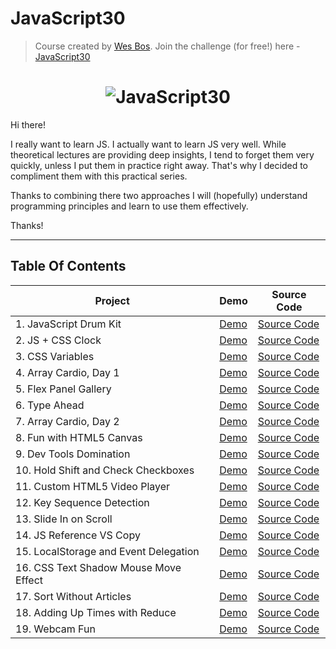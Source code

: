 # JavaScript30

> Course created by [Wes Bos](https://github.com/wesbos). Join the challenge (for free!) here - [JavaScript30](https://javascript30.com/account)

<h1 align="center">
  <img src="https://javascript30.com/images/JS3-social-share.png" style="max-width:100%" alt="JavaScript30" />
</h1>

Hi there!

I really want to learn JS. I actually want to learn JS very well. While theoretical lectures are providing deep insights, I tend to forget them very quickly, unless I put them in practice right away. That's why I decided to compliment them with this practical series.

Thanks to combining there two approaches I will (hopefully) understand programming principles and learn to use them effectively.

Thanks!

---

## Table Of Contents

| Project | Demo | Source Code | 
| ----------- | ----------- | ----------- |
| 1.  JavaScript Drum Kit | [Demo](https://andycodes.io/JavaScript30/01%20-%20JavaScript%20Drum%20Kit/) | [Source Code](https://github.com/andydnguyen/JavaScript30/tree/master/01%20-%20JavaScript%20Drum%20Kit) |
| 2.  JS + CSS Clock | [Demo](https://andycodes.io/JavaScript30/02%20-%20JS%20and%20CSS%20Clock/) | [Source Code](https://github.com/andydnguyen/JavaScript30/tree/master/02%20-%20JS%20and%20CSS%20Clock) |
| 3.  CSS Variables | [Demo](https://andycodes.io/JavaScript30/03%20-%20CSS%20Variables) | [Source Code](https://github.com/andydnguyen/JavaScript30/tree/master/03%20-%20CSS%20Variables) |
| 4.  Array Cardio, Day 1 | [Demo](https://andycodes.io/JavaScript30/04%20-%20Array%20Cardio%20Day%201//) | [Source Code](https://github.com/andydnguyen/JavaScript30/tree/master/04%20-%20Array%20Cardio%20Day%201/) |
| 5.  Flex Panel Gallery | [Demo](https://andycodes.io/JavaScript30/05%20-%20Flex%20Panel%20Gallery/) | [Source Code](https://github.com/andydnguyen/JavaScript30/tree/master/05%20-%20Flex%20Panel%20Gallery) |
| 6.  Type Ahead | [Demo](https://andycodes.io/JavaScript30/06%20-%20Type%20Ahead/) | [Source Code](https://github.com/andydnguyen/JavaScript30/tree/master/06%20-%20Type%20Ahead) |
| 7.  Array Cardio, Day 2 | [Demo](https://andycodes.io/JavaScript30/07%20-%20Array%20Cardio%20Day%202/) | [Source Code](https://github.com/andydnguyen/JavaScript30/tree/master/07%20-%20Array%20Cardio%20Day%202) |
| 8.  Fun with HTML5 Canvas | [Demo](https://andycodes.io/JavaScript30/08%20-%20Fun%20with%20HTML5%20Canvas/) | [Source Code](https://github.com/andydnguyen/JavaScript30/tree/master/08%20-%20Fun%20with%20HTML5%20Canvas) |
| 9.  Dev Tools Domination | [Demo](https://andycodes.io/JavaScript30/09%20-%20Dev%20Tools%20Domination/) | [Source Code](https://github.com/andydnguyen/JavaScript30/tree/master/09%20-%20Dev%20Tools%20Domination) |
| 10.  Hold Shift and Check Checkboxes | [Demo](https://andycodes.io/JavaScript30/10%20-%20Hold%20Shift%20and%20Check%20Checkboxes/) | [Source Code](https://github.com/andydnguyen/JavaScript30/tree/master/10%20-%20Hold%20Shift%20and%20Check%20Checkboxes) |
| 11.  Custom HTML5 Video Player | [Demo](https://andycodes.io/JavaScript30/11%20-%20Custom%20Video%20Player/) | [Source Code](https://github.com/andydnguyen/JavaScript30/tree/master/11%20-%20Custom%20Video%20Player) |
| 12.  Key Sequence Detection | [Demo](https://andycodes.io/JavaScript30/12%20-%20Key%20Sequence%20Detection/) | [Source Code](https://github.com/andydnguyen/JavaScript30/tree/master/12%20-%20Key%20Sequence%20Detection) |
| 13.  Slide In on Scroll | [Demo](https://andycodes.io/JavaScript30/13%20-%20Slide%20in%20on%20Scroll/) | [Source Code](https://github.com/andydnguyen/JavaScript30/tree/master/13%20-%20Slide%20in%20on%20Scroll) |
| 14.  JS Reference VS Copy | [Demo](https://andycodes.io/JavaScript30/14%20-%20JavaScript%20References%20VS%20Copying/) | [Source Code](https://github.com/andydnguyen/JavaScript30/tree/master/14%20-%20JavaScript%20References%20VS%20Copying) |
| 15.  LocalStorage and Event Delegation | [Demo](https://andycodes.io/JavaScript30/15%20-%20LocalStorage/) | [Source Code](https://github.com/andydnguyen/JavaScript30/tree/master/15%20-%20LocalStorage) |
| 16.  CSS Text Shadow Mouse Move Effect | [Demo](https://andycodes.io/JavaScript30/16%20-%20Mouse%20Move%20Shadow/) | [Source Code](https://github.com/andydnguyen/JavaScript30/tree/master/16%20-%20Mouse%20Move%20Shadow) |
| 17.  Sort Without Articles | [Demo](https://andycodes.io/JavaScript30/17%20-%20Sort%20Without%20Articles) | [Source Code](https://github.com/andydnguyen/JavaScript30/tree/master/17%20-%20Sort%20Without%20Articles) |
| 18.  Adding Up Times with Reduce | [Demo](https://andycodes.io/JavaScript30/18%20-%20Adding%20Up%20Times%20with%20Reduce/) | [Source Code](https://github.com/andydnguyen/JavaScript30/tree/master/18%20-%20Adding%20Up%20Times%20with%20Reduce) |
| 19.  Webcam Fun | [Demo](https://andycodes.io/JavaScript30/19%20-%20Webcam%20Fun/) | [Source Code](https://github.com/andydnguyen/JavaScript30/tree/master/19%20-%20Webcam%20Fun) |
